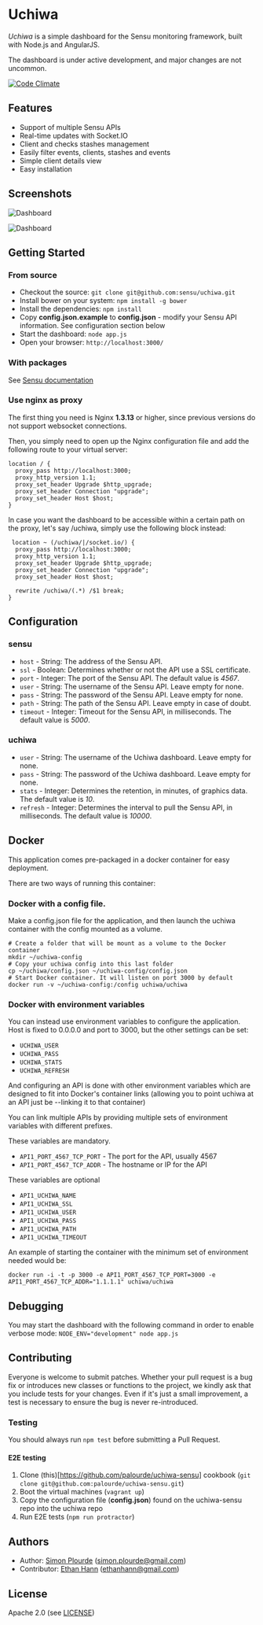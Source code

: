 # Uchiwa

*Uchiwa* is a simple dashboard for the Sensu monitoring framework, built with Node.js and AngularJS.

The dashboard is under active development, and major changes are not uncommon.

[![Code Climate](https://codeclimate.com/github/palourde/uchiwa.png)](https://codeclimate.com/github/palourde/uchiwa)

## Features

* Support of multiple Sensu APIs
* Real-time updates with Socket.IO
* Client and checks stashes management
* Easily filter events, clients, stashes and events
* Simple client details view
* Easy installation

## Screenshots

![Dashboard](http://palourde.github.io/images/uchiwa-dashboard.png)

![Dashboard](http://palourde.github.io/images/uchiwa-client.png)

## Getting Started

### From source

* Checkout the source: `git clone git@github.com:sensu/uchiwa.git`
* Install bower on your system: `npm install -g bower`
* Install the dependencies: `npm install`
* Copy **config.json.example** to **config.json** - modify your Sensu API information. See configuration section below
* Start the dashboard: `node app.js`
* Open your browser: `http://localhost:3000/`

### With packages

See [Sensu documentation](http://sensuapp.org/docs/0.13/dashboards_uchiwa)


### Use nginx as proxy

The first thing you need is Nginx **1.3.13** or higher, since previous versions do not support websocket connections.

Then, you simply need to open up the Nginx configuration file and add the following route to your virtual server:
```
location / {
  proxy_pass http://localhost:3000;
  proxy_http_version 1.1;
  proxy_set_header Upgrade $http_upgrade;
  proxy_set_header Connection "upgrade";
  proxy_set_header Host $host;
}
```

In case you want the dashboard to be accessible within a certain path on the proxy, let's say /uchiwa, simply use the following block instead:
```
 location ~ (/uchiwa/|/socket.io/) {
  proxy_pass http://localhost:3000;
  proxy_http_version 1.1;
  proxy_set_header Upgrade $http_upgrade;
  proxy_set_header Connection "upgrade";
  proxy_set_header Host $host;

  rewrite /uchiwa/(.*) /$1 break;
}
```

## Configuration
### sensu
- `host` - String: The address of the Sensu API.
- `ssl` - Boolean: Determines whether or not the API use a SSL certificate.
- `port` - Integer: The port of the Sensu API. The default value is *4567*.
- `user` - String: The username of the Sensu API. Leave empty for none.
- `pass` - String: The password of the Sensu API. Leave empty for none.
- `path` - String: The path of the Sensu API. Leave empty in case of doubt.
- `timeout` - Integer: Timeout for the Sensu API, in milliseconds. The default value is *5000*.

### uchiwa
- `user` - String: The username of the Uchiwa dashboard. Leave empty for none.
- `pass` - String: The password of the Uchiwa dashboard. Leave empty for none.
- `stats` - Integer: Determines the retention, in minutes, of graphics data. The default value is *10*.
- `refresh` - Integer: Determines the interval to pull the Sensu API, in milliseconds. The default value is *10000*.

## Docker

This application comes pre-packaged in a docker container for easy deployment.

There are two ways of running this container:

### Docker with a config file.

Make a config.json file for the application, and then launch the uchiwa container with the config mounted as a volume.

    # Create a folder that will be mount as a volume to the Docker container
    mkdir ~/uchiwa-config
    # Copy your uchiwa config into this last folder
    cp ~/uchiwa/config.json ~/uchiwa-config/config.json
    # Start Docker container. It will listen on port 3000 by default
    docker run -v ~/uchiwa-config:/config uchiwa/uchiwa

### Docker with environment variables

You can instead use environment variables to configure the application. Host is fixed to 0.0.0.0 and port to 3000,
but the other settings can be set:

- `UCHIWA_USER`
- `UCHIWA_PASS`
- `UCHIWA_STATS`
- `UCHIWA_REFRESH`

And configuring an API is done with other environment variables which are designed to fit into Docker's
container links (allowing you to point uchiwa at an API just be --linking it to that container)

You can link multiple APIs by providing multiple sets of environment variables with different prefixes.

These variables are mandatory.

- `API1_PORT_4567_TCP_PORT` - The port for the API, usually 4567
- `API1_PORT_4567_TCP_ADDR` - The hostname or IP for the API

These variables are optional

- `API1_UCHIWA_NAME`
- `API1_UCHIWA_SSL`
- `API1_UCHIWA_USER`
- `API1_UCHIWA_PASS`
- `API1_UCHIWA_PATH`
- `API1_UCHIWA_TIMEOUT`

An example of starting the container with the minimum set of environment needed would be:

`docker run -i -t -p 3000 -e API1_PORT_4567_TCP_PORT=3000 -e API1_PORT_4567_TCP_ADDR="1.1.1.1" uchiwa/uchiwa`

## Debugging
You may start the dashboard with the following command in order to enable verbose mode: `NODE_ENV="development" node app.js`

## Contributing
Everyone is welcome to submit patches. Whether your pull request is a bug fix or introduces new classes or functions to the project, we kindly ask that you include tests for your changes. Even if it's just a small improvement, a test is necessary to ensure the bug is never re-introduced.

### Testing
You should always run `npm test` before submitting a Pull Request.

#### E2E testing
1. Clone (this)[https://github.com/palourde/uchiwa-sensu] cookbook (`git clone git@github.com:palourde/uchiwa-sensu.git`)
2. Boot the virtual machines (`vagrant up`)
3. Copy the configuration file (**config.json**) found on the uchiwa-sensu repo into the uchiwa repo
4. Run E2E tests (`npm run protractor`)

## Authors
* Author: [Simon Plourde][author] (<simon.plourde@gmail.com>)
* Contributor: [Ethan Hann][ethanhann] (<ethanhann@gmail.com>)

## License
Apache 2.0 (see [LICENSE][license])

[author]:                 https://github.com/palourde
[license]:                https://github.com/palourde/uchiwa/blob/master/LICENSE
[ethanhann]:              http://www.ethanhann.com/
